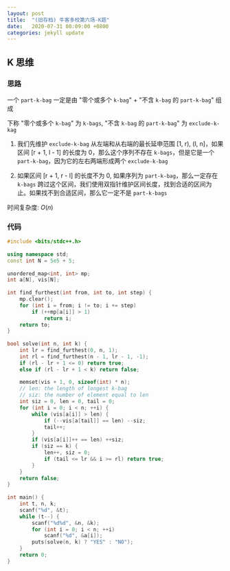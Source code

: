 ```yaml
---
layout: post
title:  "(旧存档) 牛客多校第六场-K题"
date:   2020-07-31 00:09:00 +0800
categories: jekyll update
---
```

## K 思维

### 思路

一个 `part-k-bag` 一定是由 "零个或多个 `k-bag`" + "不含 `k-bag` 的 `part-k-bag`" 组成

下称 "零个或多个 `k-bag`" 为 `k-bags`, "不含 `k-bag` 的 `part-k-bag`" 为 `exclude-k-kag`

1. 我们先维护 `exclude-k-bag` 从左端和从右端的最长延申范围 [1, r), (l, n]，如果区间 [r + 1, l - 1] 的长度为 0，那么这个序列不存在 `k-bags`，但是它是一个 `part-k-bag`，因为它的左右两端形成两个 `exclude-k-bag`

2. 如果区间 [r + 1, r - l] 的长度不为 0, 如果序列为 `part-k-bag`，那么一定存在 `k-bags` 跨过这个区间，我们使用双指针维护区间长度，找到合适的区间为止。如果找不到合适区间，那么它一定不是 `part-k-bags`

时间复杂度: $O(n)$

### 代码

```c++
#include <bits/stdc++.h>
 
using namespace std;
const int N = 5e5 + 5;
 
unordered_map<int, int> mp;
int a[N], vis[N];
 
int find_furthest(int from, int to, int step) {
    mp.clear();
    for (int i = from; i != to; i += step)
        if (++mp[a[i]] > 1)
            return i;
    return to;
}
  
bool solve(int n, int k) {
    int lr = find_furthest(0, n, 1);
    int rl = find_furthest(n - 1, lr - 1, -1);
    if (rl - lr + 1 <= 0) return true;
    else if (rl - lr + 1 < k) return false;
 
    memset(vis + 1, 0, sizeof(int) * n);
    // len: the length of longest k-bag
    // siz: the number of element equal to len
    int siz = 0, len = 0, tail = 0;
    for (int i = 0; i < n; ++i) {
        while (vis[a[i]] > len) {
            if (--vis[a[tail]] == len) --siz;
            tail++;
        }
        if (vis[a[i]]++ == len) ++siz;
        if (siz == k) {
            len++, siz = 0;
            if (tail <= lr && i >= rl) return true;
        }
    }
    return false;
}
  
int main() {
    int t, n, k;
    scanf("%d", &t);
    while (t--) {
        scanf("%d%d", &n, &k);
        for (int i = 0; i < n; ++i)
            scanf("%d", &a[i]);
        puts(solve(n, k) ? "YES" : "NO");
    }
    return 0;
}
```
